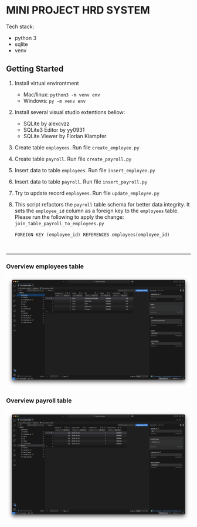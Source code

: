 # MINI PROJECT HRD SYSTEM

Tech stack:
* python 3
* sqlite
* venv

## Getting Started
1. Install virtual environtment
    - Mac/linux: `python3 -m venv env`
    - Windows: `py -m venv env`

2. Install several visual studio extentions bellow:
    - SQLite by alexcvzz
    - SQLite3 Editor by yy0931
    - SQLite Viewer by Florian Klampfer

3. Create table `employees`. Run file `create_employee.py`
4. Create table `payroll`. Run file `create_payroll.py`
5. Insert data to table `employees`. Run file `insert_employee.py`
6. Insert data to table `payroll`. Run file `insert_payroll.py`
7. Try to update record `employees`. Run file `update_employee.py`
8. This script refactors the `payroll` table schema for better data integrity. It sets the `employee_id` column as a foreign key to the `employees` table. Please run the following to apply the change: `join_table_payroll_to_employees.py`

    ```
    FOREIGN KEY (employee_id) REFERENCES employees(employee_id)
    ```
<br>
<hr>

### Overview employees table
![Overview employees table](assets/employees-preview.png)

### Overview payroll table
![Overview employees table](assets/payroll-preview.png)
